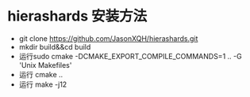 # hierashards 安装方法

+ git clone https://github.com/JasonXQH/hierashards.git
+ mkdir build&&cd build
+ 运行sudo cmake -DCMAKE_EXPORT_COMPILE_COMMANDS=1 .. -G 'Unix Makefiles'
+ 运行 cmake ..
+ 运行 make -j12
